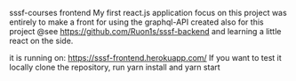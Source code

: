 sssf-courses frontend
My first react.js application
focus on this project was entirely to make a front for using the graphql-API created also for this project @see https://github.com/Ruon1s/sssf-backend and learning a little react on the side.

it is running on: https://sssf-frontend.herokuapp.com/
If you want to test it locally clone the repository, run yarn install and yarn start
